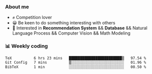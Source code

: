 ### About me

- ✊ Competition lover
- 😀 Be keen to do something interesting with others
- 🎈 Interested in **Recommendation System** && **Database** && Natural Language Process && Computer Vision && Math Modeling


### 📊 Weekly coding
<!--START_SECTION:waka-->

```txt
TeX          6 hrs 23 mins   ████████████████████████▒   97.54 %
Git Config   7 mins          ▒░░░░░░░░░░░░░░░░░░░░░░░░   01.96 %
BibTeX       1 min           ░░░░░░░░░░░░░░░░░░░░░░░░░   00.50 %
```

<!--END_SECTION:waka-->
